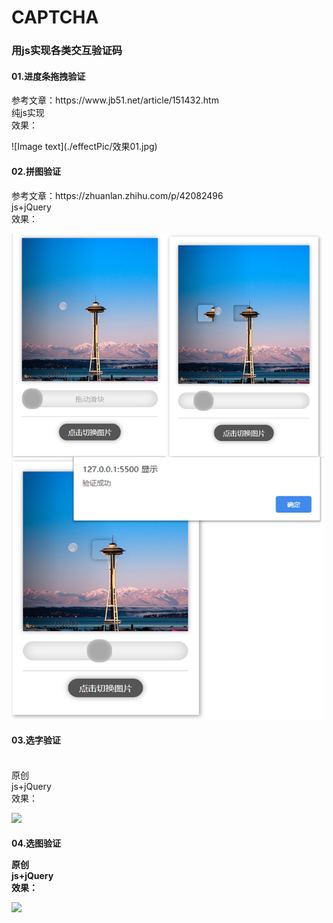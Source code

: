 # CAPTCHA
<h3>用js实现各类交互验证码</h3>
<h4>01.进度条拖拽验证</h4>
<p>参考文章：https://www.jb51.net/article/151432.htm</br>纯js实现</br>效果：</p>
![Image text](./effectPic/效果01.jpg)
<h4>02.拼图验证</h4>
<p>参考文章：https://zhuanlan.zhihu.com/p/42082496</br>js+jQuery</br>效果：</p>
<img src = "./effectPic/效果02.png" width = 500px/>
<h4>03.选字验证</h4>
<br>原创</br>js+jQuery</br>效果：</p>
<img src = "./effectPic/效果03.png" width = 500px/>
<h4>04.选图验证</4>
<p>原创</br>js+jQuery</br>效果：</p>
<img src = "./effectPic/效果03.png" width = 500px/>
